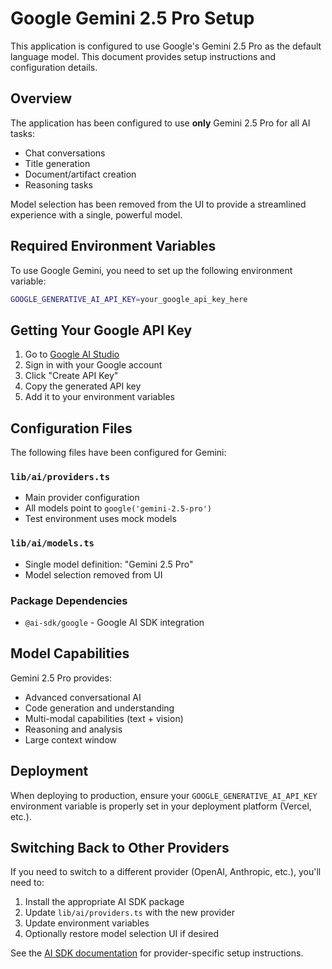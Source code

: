 # Google Gemini 2.5 Pro Setup

This application is configured to use Google's Gemini 2.5 Pro as the default language model. This document provides setup instructions and configuration details.

## Overview

The application has been configured to use **only** Gemini 2.5 Pro for all AI tasks:
- Chat conversations
- Title generation
- Document/artifact creation
- Reasoning tasks

Model selection has been removed from the UI to provide a streamlined experience with a single, powerful model.

## Required Environment Variables

To use Google Gemini, you need to set up the following environment variable:

```bash
GOOGLE_GENERATIVE_AI_API_KEY=your_google_api_key_here
```

## Getting Your Google API Key

1. Go to [Google AI Studio](https://aistudio.google.com/app/apikey)
2. Sign in with your Google account
3. Click "Create API Key"
4. Copy the generated API key
5. Add it to your environment variables

## Configuration Files

The following files have been configured for Gemini:

### `lib/ai/providers.ts`
- Main provider configuration
- All models point to `google('gemini-2.5-pro')`
- Test environment uses mock models

### `lib/ai/models.ts`
- Single model definition: "Gemini 2.5 Pro"
- Model selection removed from UI

### Package Dependencies
- `@ai-sdk/google` - Google AI SDK integration

## Model Capabilities

Gemini 2.5 Pro provides:
- Advanced conversational AI
- Code generation and understanding
- Multi-modal capabilities (text + vision)
- Reasoning and analysis
- Large context window

## Deployment

When deploying to production, ensure your `GOOGLE_GENERATIVE_AI_API_KEY` environment variable is properly set in your deployment platform (Vercel, etc.).

## Switching Back to Other Providers

If you need to switch to a different provider (OpenAI, Anthropic, etc.), you'll need to:

1. Install the appropriate AI SDK package
2. Update `lib/ai/providers.ts` with the new provider
3. Update environment variables
4. Optionally restore model selection UI if desired

See the [AI SDK documentation](https://sdk.vercel.ai/providers/ai-sdk-providers) for provider-specific setup instructions. 